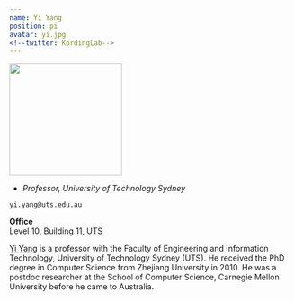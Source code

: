 ```yaml
---
name: Yi Yang
position: pi
avatar: yi.jpg
<!--twitter: KordingLab-->
---
```


<img width="200" src="{{site.baseurl}}/images/people/{{page.avatar}}" data-action="zoom">

- _Professor, University of Technology Sydney_<br>
<!--- _Science coach. Collaborator. Transdisciplinary optimist._-->

<i class="fa fa-envelope-o"></i> `yi.yang@uts.edu.au`

**Office**<br>
Level 10, Building 11, UTS <br>

[Yi Yang](https://www.uts.edu.au/staff/yi.yang) is a professor with the Faculty of Engineering and Information Technology, University of Technology Sydney (UTS).  He received the PhD degree in Computer Science from Zhejiang University in 2010. He was a postdoc researcher at the School of Computer Science, Carnegie Mellon University before he came to Australia.

<!--[Konrad Kording](http://koerding.com/) runs his lab at the University of Pennsylvania.-->
<!--Konrad is interested in the question of how the brain solves the credit assignment problem and-->
<!--similarly how we should assign credit in the real world (through causality). In extension-->
<!--of this main thrust he is interested in applications of causality in biomedical research.-->
<!--Konrad has trained as student at ETH Zurich with Peter Konig, as postdoc at UCL London with Daniel-->
<!--Wolpert and at MIT with Josh Tenenbaum. After a decade at Northwestern University he is now-->
<!--PIK professor at UPenn.-->
